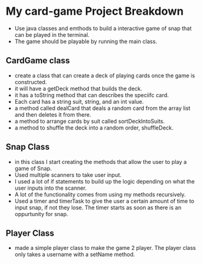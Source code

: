 # My card-game Project Breakdown

- Use java classes and emthods to build a interactive game of snap that can be played in the terminal.
- The game should be playable by running the main class.


## CardGame class

- create a class that can create a deck of playing cards once the game is constructed.
- it will have a getDeck method that builds the deck.
- it has a toString method that can describes the speciifc card.
- Each card has a string suit, string, and an int value.
- a method called dealCard that deals a random card from the array list and then deletes it from there.
- a method to arrange cards by suit called sortDeckIntoSuits.
- a method to shuffle the deck into a random order, shuffleDeck.

## Snap Class

- in this class I start creating the methods that allow the user to play a game of Snap.
- Used multiple scanners to take user input.
- I used a lot of if statements to build up the logic depending on what the user inputs into the scanner.
- A lot of the functionality comes from using my methods recursively.
- Used a timer and timerTask to give the user a certain amount of time to input snap, if not they lose. The timer starts as soon as there is an oppurtunity for snap.

## Player Class

- made a simple player class to make the game 2 player. The player class only takes a username with a setName method.
